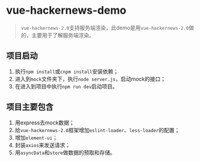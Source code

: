 # vue-hackernews-demo 

> `vue-hackernews-2.0`支持服务端渲染，此demo是用`vue-hackernews-2.0`做的，主要用于了解服务端渲染。

## 项目启动

1. 执行`npm install`或`cnpm install`安装依赖；
2. 进入到`mock`文件夹下，执行`node server.js`，启动mock的接口；
3. 在进入到项目中执行`npm run dev`启动项目。

## 项目主要包含

1. 用express去mock数据；
2. 给`vue-hackernews-2.0`框架增加`eslint-loader`、`less-loader`的配置；
3. 增加`element-ui`；
4. 封装`axios`来发送请求；
5. 用`asyncData`和`store`做数据的预取和存储。


